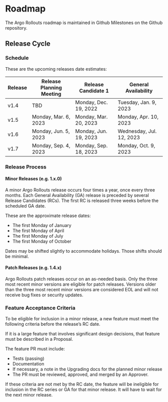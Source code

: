 # Roadmap

The Argo Rollouts roadmap is maintained in Github Milestones on the Github repository.

## Release Cycle

### Schedule

These are the upcoming releases date estimates:

| Release | Release Planning Meeting | Release Candidate 1   | General Availability     |
|---------|--------------------------|-----------------------|--------------------------|
| v1.4    | TBD                      | Monday, Dec. 19, 2022 | Tuesday, Jan. 9, 2023    |
| v1.5    | Monday, Mar. 6, 2023     | Monday, Mar. 20, 2023 | Monday, Apr. 10, 2023    |
| v1.6    | Monday, Jun. 5, 2023     | Monday, Jun. 19, 2023 | Wednesday, Jul. 12, 2023 |
| v1.7    | Monday, Sep. 4, 2023     | Monday, Sep. 18, 2023 | Monday, Oct. 9, 2023     |

### Release Process

#### Minor Releases (e.g. 1.x.0)

A minor Argo Rollouts release occurs four times a year, once every three months. Each General Availability (GA) release is
preceded by several Release Candidates (RCs). The first RC is released three weeks before the scheduled GA date.

These are the approximate release dates:

* The first Monday of January
* The first Monday of April
* The first Monday of July
* The first Monday of October

Dates may be shifted slightly to accommodate holidays. Those shifts should be minimal.

#### Patch Releases (e.g. 1.4.x)

Argo Rollouts patch releases occur on an as-needed basis. Only the three most recent minor versions are eligible for patch
releases. Versions older than the three most recent minor versions are considered EOL and will not receive bug fixes or
security updates.

### Feature Acceptance Criteria

To be eligible for inclusion in a minor release, a new feature must meet the following criteria before the release’s RC
date.

If it is a large feature that involves significant design decisions, that feature must be described in a Proposal.

The feature PR must include:

* Tests (passing)
* Documentation
* If necessary, a note in the Upgrading docs for the planned minor release
* The PR must be reviewed, approved, and merged by an Approver.

If these criteria are not met by the RC date, the feature will be ineligible for inclusion in the RC series or GA for
that minor release. It will have to wait for the next minor release.
